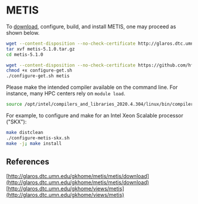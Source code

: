 # METIS

To [download](http://glaros.dtc.umn.edu/gkhome/metis/metis/download), configure, build, and install METIS, one may proceed as shown below.

```bash
wget --content-disposition --no-check-certificate http://glaros.dtc.umn.edu/gkhome/fetch/sw/metis/metis-5.1.0.tar.gz
tar xvf metis-5.1.0.tar.gz
cd metis-5.1.0

wget --content-disposition --no-check-certificate https://github.com/hfp/xconfigure/raw/main/configure-get.sh
chmod +x configure-get.sh
./configure-get.sh metis
```

Please make the intended compiler available on the command line. For instance, many HPC centers rely on `module load`.

```bash
source /opt/intel/compilers_and_libraries_2020.4.304/linux/bin/compilervars.sh intel64
```

For example, to configure and make for an Intel Xeon Scalable processor ("SKX"):

```bash
make distclean
./configure-metis-skx.sh
make -j; make install
```

## References

[http://glaros.dtc.umn.edu/gkhome/metis/metis/download](http://glaros.dtc.umn.edu/gkhome/metis/metis/download)  
[http://glaros.dtc.umn.edu/gkhome/views/metis](http://glaros.dtc.umn.edu/gkhome/views/metis)
